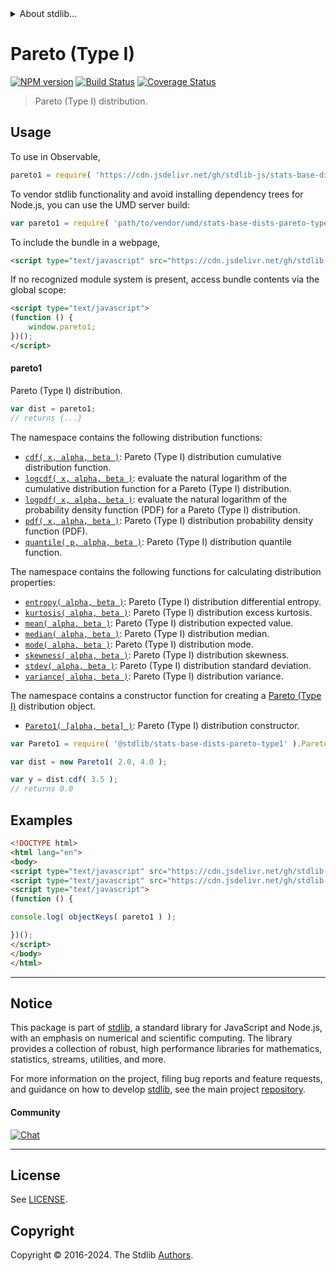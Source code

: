 <!--

@license Apache-2.0

Copyright (c) 2018 The Stdlib Authors.

Licensed under the Apache License, Version 2.0 (the "License");
you may not use this file except in compliance with the License.
You may obtain a copy of the License at

   http://www.apache.org/licenses/LICENSE-2.0

Unless required by applicable law or agreed to in writing, software
distributed under the License is distributed on an "AS IS" BASIS,
WITHOUT WARRANTIES OR CONDITIONS OF ANY KIND, either express or implied.
See the License for the specific language governing permissions and
limitations under the License.

-->


<details>
  <summary>
    About stdlib...
  </summary>
  <p>We believe in a future in which the web is a preferred environment for numerical computation. To help realize this future, we've built stdlib. stdlib is a standard library, with an emphasis on numerical and scientific computation, written in JavaScript (and C) for execution in browsers and in Node.js.</p>
  <p>The library is fully decomposable, being architected in such a way that you can swap out and mix and match APIs and functionality to cater to your exact preferences and use cases.</p>
  <p>When you use stdlib, you can be absolutely certain that you are using the most thorough, rigorous, well-written, studied, documented, tested, measured, and high-quality code out there.</p>
  <p>To join us in bringing numerical computing to the web, get started by checking us out on <a href="https://github.com/stdlib-js/stdlib">GitHub</a>, and please consider <a href="https://opencollective.com/stdlib">financially supporting stdlib</a>. We greatly appreciate your continued support!</p>
</details>

# Pareto (Type I)

[![NPM version][npm-image]][npm-url] [![Build Status][test-image]][test-url] [![Coverage Status][coverage-image]][coverage-url] <!-- [![dependencies][dependencies-image]][dependencies-url] -->

> Pareto (Type I) distribution.



<section class="usage">

## Usage

To use in Observable,

```javascript
pareto1 = require( 'https://cdn.jsdelivr.net/gh/stdlib-js/stats-base-dists-pareto-type1@umd/browser.js' )
```

To vendor stdlib functionality and avoid installing dependency trees for Node.js, you can use the UMD server build:

```javascript
var pareto1 = require( 'path/to/vendor/umd/stats-base-dists-pareto-type1/index.js' )
```

To include the bundle in a webpage,

```html
<script type="text/javascript" src="https://cdn.jsdelivr.net/gh/stdlib-js/stats-base-dists-pareto-type1@umd/browser.js"></script>
```

If no recognized module system is present, access bundle contents via the global scope:

```html
<script type="text/javascript">
(function () {
    window.pareto1;
})();
</script>
```

#### pareto1

Pareto (Type I) distribution.

```javascript
var dist = pareto1;
// returns {...}
```

The namespace contains the following distribution functions:

<!-- <toc pattern="*+(cdf|pdf|mgf|quantile)*"> -->

<div class="namespace-toc">

-   <span class="signature">[`cdf( x, alpha, beta )`][@stdlib/stats/base/dists/pareto-type1/cdf]</span><span class="delimiter">: </span><span class="description">Pareto (Type I) distribution cumulative distribution function.</span>
-   <span class="signature">[`logcdf( x, alpha, beta )`][@stdlib/stats/base/dists/pareto-type1/logcdf]</span><span class="delimiter">: </span><span class="description">evaluate the natural logarithm of the cumulative distribution function for a Pareto (Type I) distribution.</span>
-   <span class="signature">[`logpdf( x, alpha, beta )`][@stdlib/stats/base/dists/pareto-type1/logpdf]</span><span class="delimiter">: </span><span class="description">evaluate the natural logarithm of the probability density function (PDF) for a Pareto (Type I) distribution.</span>
-   <span class="signature">[`pdf( x, alpha, beta )`][@stdlib/stats/base/dists/pareto-type1/pdf]</span><span class="delimiter">: </span><span class="description">Pareto (Type I) distribution probability density function (PDF).</span>
-   <span class="signature">[`quantile( p, alpha, beta )`][@stdlib/stats/base/dists/pareto-type1/quantile]</span><span class="delimiter">: </span><span class="description">Pareto (Type I) distribution quantile function.</span>

</div>

<!-- </toc> -->

The namespace contains the following functions for calculating distribution properties:

<!-- <toc pattern="*+(entropy|kurtosis|mean|median|mode|skewness|stdev|variance)*"> -->

<div class="namespace-toc">

-   <span class="signature">[`entropy( alpha, beta )`][@stdlib/stats/base/dists/pareto-type1/entropy]</span><span class="delimiter">: </span><span class="description">Pareto (Type I) distribution differential entropy.</span>
-   <span class="signature">[`kurtosis( alpha, beta )`][@stdlib/stats/base/dists/pareto-type1/kurtosis]</span><span class="delimiter">: </span><span class="description">Pareto (Type I) distribution excess kurtosis.</span>
-   <span class="signature">[`mean( alpha, beta )`][@stdlib/stats/base/dists/pareto-type1/mean]</span><span class="delimiter">: </span><span class="description">Pareto (Type I) distribution expected value.</span>
-   <span class="signature">[`median( alpha, beta )`][@stdlib/stats/base/dists/pareto-type1/median]</span><span class="delimiter">: </span><span class="description">Pareto (Type I) distribution median.</span>
-   <span class="signature">[`mode( alpha, beta )`][@stdlib/stats/base/dists/pareto-type1/mode]</span><span class="delimiter">: </span><span class="description">Pareto (Type I) distribution mode.</span>
-   <span class="signature">[`skewness( alpha, beta )`][@stdlib/stats/base/dists/pareto-type1/skewness]</span><span class="delimiter">: </span><span class="description">Pareto (Type I) distribution skewness.</span>
-   <span class="signature">[`stdev( alpha, beta )`][@stdlib/stats/base/dists/pareto-type1/stdev]</span><span class="delimiter">: </span><span class="description">Pareto (Type I) distribution standard deviation.</span>
-   <span class="signature">[`variance( alpha, beta )`][@stdlib/stats/base/dists/pareto-type1/variance]</span><span class="delimiter">: </span><span class="description">Pareto (Type I) distribution variance.</span>

</div>

<!-- </toc> -->

The namespace contains a constructor function for creating a [Pareto (Type I)][pareto-distribution] distribution object.

<!-- <toc pattern="*ctor*"> -->

<div class="namespace-toc">

-   <span class="signature">[`Pareto1( [alpha, beta] )`][@stdlib/stats/base/dists/pareto-type1/ctor]</span><span class="delimiter">: </span><span class="description">Pareto (Type I) distribution constructor.</span>

</div>

<!-- </toc> -->

```javascript
var Pareto1 = require( '@stdlib/stats-base-dists-pareto-type1' ).Pareto1;

var dist = new Pareto1( 2.0, 4.0 );

var y = dist.cdf( 3.5 );
// returns 0.0
```

</section>

<!-- /.usage -->

<section class="examples">

## Examples

<!-- TODO: better examples -->

<!-- eslint no-undef: "error" -->

```html
<!DOCTYPE html>
<html lang="en">
<body>
<script type="text/javascript" src="https://cdn.jsdelivr.net/gh/stdlib-js/utils-keys@umd/browser.js"></script>
<script type="text/javascript" src="https://cdn.jsdelivr.net/gh/stdlib-js/stats-base-dists-pareto-type1@umd/browser.js"></script>
<script type="text/javascript">
(function () {

console.log( objectKeys( pareto1 ) );

})();
</script>
</body>
</html>
```

</section>

<!-- /.examples -->

<!-- Section for related `stdlib` packages. Do not manually edit this section, as it is automatically populated. -->

<section class="related">

</section>

<!-- /.related -->

<!-- Section for all links. Make sure to keep an empty line after the `section` element and another before the `/section` close. -->


<section class="main-repo" >

* * *

## Notice

This package is part of [stdlib][stdlib], a standard library for JavaScript and Node.js, with an emphasis on numerical and scientific computing. The library provides a collection of robust, high performance libraries for mathematics, statistics, streams, utilities, and more.

For more information on the project, filing bug reports and feature requests, and guidance on how to develop [stdlib][stdlib], see the main project [repository][stdlib].

#### Community

[![Chat][chat-image]][chat-url]

---

## License

See [LICENSE][stdlib-license].


## Copyright

Copyright &copy; 2016-2024. The Stdlib [Authors][stdlib-authors].

</section>

<!-- /.stdlib -->

<!-- Section for all links. Make sure to keep an empty line after the `section` element and another before the `/section` close. -->

<section class="links">

[npm-image]: http://img.shields.io/npm/v/@stdlib/stats-base-dists-pareto-type1.svg
[npm-url]: https://npmjs.org/package/@stdlib/stats-base-dists-pareto-type1

[test-image]: https://github.com/stdlib-js/stats-base-dists-pareto-type1/actions/workflows/test.yml/badge.svg?branch=main
[test-url]: https://github.com/stdlib-js/stats-base-dists-pareto-type1/actions/workflows/test.yml?query=branch:main

[coverage-image]: https://img.shields.io/codecov/c/github/stdlib-js/stats-base-dists-pareto-type1/main.svg
[coverage-url]: https://codecov.io/github/stdlib-js/stats-base-dists-pareto-type1?branch=main

<!--

[dependencies-image]: https://img.shields.io/david/stdlib-js/stats-base-dists-pareto-type1.svg
[dependencies-url]: https://david-dm.org/stdlib-js/stats-base-dists-pareto-type1/main

-->

[chat-image]: https://img.shields.io/gitter/room/stdlib-js/stdlib.svg
[chat-url]: https://app.gitter.im/#/room/#stdlib-js_stdlib:gitter.im

[stdlib]: https://github.com/stdlib-js/stdlib

[stdlib-authors]: https://github.com/stdlib-js/stdlib/graphs/contributors

[umd]: https://github.com/umdjs/umd
[es-module]: https://developer.mozilla.org/en-US/docs/Web/JavaScript/Guide/Modules

[deno-url]: https://github.com/stdlib-js/stats-base-dists-pareto-type1/tree/deno
[deno-readme]: https://github.com/stdlib-js/stats-base-dists-pareto-type1/blob/deno/README.md
[umd-url]: https://github.com/stdlib-js/stats-base-dists-pareto-type1/tree/umd
[umd-readme]: https://github.com/stdlib-js/stats-base-dists-pareto-type1/blob/umd/README.md
[esm-url]: https://github.com/stdlib-js/stats-base-dists-pareto-type1/tree/esm
[esm-readme]: https://github.com/stdlib-js/stats-base-dists-pareto-type1/blob/esm/README.md
[branches-url]: https://github.com/stdlib-js/stats-base-dists-pareto-type1/blob/main/branches.md

[stdlib-license]: https://raw.githubusercontent.com/stdlib-js/stats-base-dists-pareto-type1/main/LICENSE

[pareto-distribution]: https://en.wikipedia.org/wiki/Pareto_distribution

<!-- <toc-links> -->

[@stdlib/stats/base/dists/pareto-type1/ctor]: https://github.com/stdlib-js/stats-base-dists-pareto-type1-ctor/tree/umd

[@stdlib/stats/base/dists/pareto-type1/entropy]: https://github.com/stdlib-js/stats-base-dists-pareto-type1-entropy/tree/umd

[@stdlib/stats/base/dists/pareto-type1/kurtosis]: https://github.com/stdlib-js/stats-base-dists-pareto-type1-kurtosis/tree/umd

[@stdlib/stats/base/dists/pareto-type1/mean]: https://github.com/stdlib-js/stats-base-dists-pareto-type1-mean/tree/umd

[@stdlib/stats/base/dists/pareto-type1/median]: https://github.com/stdlib-js/stats-base-dists-pareto-type1-median/tree/umd

[@stdlib/stats/base/dists/pareto-type1/mode]: https://github.com/stdlib-js/stats-base-dists-pareto-type1-mode/tree/umd

[@stdlib/stats/base/dists/pareto-type1/skewness]: https://github.com/stdlib-js/stats-base-dists-pareto-type1-skewness/tree/umd

[@stdlib/stats/base/dists/pareto-type1/stdev]: https://github.com/stdlib-js/stats-base-dists-pareto-type1-stdev/tree/umd

[@stdlib/stats/base/dists/pareto-type1/variance]: https://github.com/stdlib-js/stats-base-dists-pareto-type1-variance/tree/umd

[@stdlib/stats/base/dists/pareto-type1/cdf]: https://github.com/stdlib-js/stats-base-dists-pareto-type1-cdf/tree/umd

[@stdlib/stats/base/dists/pareto-type1/logcdf]: https://github.com/stdlib-js/stats-base-dists-pareto-type1-logcdf/tree/umd

[@stdlib/stats/base/dists/pareto-type1/logpdf]: https://github.com/stdlib-js/stats-base-dists-pareto-type1-logpdf/tree/umd

[@stdlib/stats/base/dists/pareto-type1/pdf]: https://github.com/stdlib-js/stats-base-dists-pareto-type1-pdf/tree/umd

[@stdlib/stats/base/dists/pareto-type1/quantile]: https://github.com/stdlib-js/stats-base-dists-pareto-type1-quantile/tree/umd

<!-- </toc-links> -->

</section>

<!-- /.links -->
